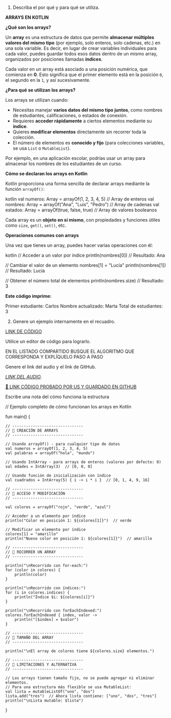 1. Describa el por qué y para qué se utiliza.

**ARRAYS EN KOTLIN**

 **¿Qué son los arrays?**

Un **array** es una estructura de datos que permite **almacenar múltiples valores del mismo tipo** (por ejemplo, solo enteros, solo cadenas, etc.) en una sola variable. Es decir, en lugar de crear variables individuales para cada valor, puedes guardar todos esos datos dentro de un mismo array, organizados por posiciones llamadas **índices**.

Cada valor en un array está asociado a una posición numérica, que comienza en **0**. Esto significa que el primer elemento está en la posición `0`, el segundo en la `1`, y así sucesivamente.


 **¿Para qué se utilizan los arrays?**

Los arrays se utilizan cuando:

* Necesitas manejar **varios datos del mismo tipo juntos**, como nombres de estudiantes, calificaciones, o estados de conexión.
* Requieres **acceder rápidamente** a ciertos elementos mediante su **índice**.
* Quieres **modificar elementos** directamente sin recorrer toda la colección.
* El número de elementos es **conocido y fijo** (para colecciones variables, se usa `List` o `MutableList`).

Por ejemplo, en una aplicación escolar, podrías usar un array para almacenar los nombres de los estudiantes de un curso.



 **Cómo se declaran los arrays en Kotlin**

Kotlin proporciona una forma sencilla de declarar arrays mediante la función `arrayOf()`:

kotlin
val numeros: Array<Int> = arrayOf(1, 2, 3, 4, 5)       // Array de enteros
val nombres: Array<String> = arrayOf("Ana", "Luis", "Pedro")  // Array de cadenas
val estados: Array<Boolean> = arrayOf(true, false, true)      // Array de valores booleanos


Cada array es un **objeto en sí mismo**, con propiedades y funciones útiles como `size`, `get()`, `set()`, etc.



 **Operaciones comunes con arrays**

Una vez que tienes un array, puedes hacer varias operaciones con él:

kotlin
// Acceder a un valor por índice
println(nombres[0])  // Resultado: Ana

// Cambiar el valor de un elemento
nombres[1] = "Lucía"
println(nombres[1])  // Resultado: Lucía

// Obtener el número total de elementos
println(nombres.size)  // Resultado: 3

**Este código imprime:**


Primer estudiante: Carlos
Nombre actualizado: Marta
Total de estudiantes: 3

2. Genere un ejemplo internamente en el recuadro.

[LINK DE CÓDIGO](https://pl.kotl.in/q8JLfKDgT)

Utilice un editor de código para lograrlo.

EN EL LISTADO COMPARTIDO BUSQUE EL ALGORITMO QUE CORRESPONDA Y EXPLÍQUELO PASO A PASO

Genere el link del audio y el link de GitHub.

[*LINK DEL AUDIO*](https://github.com/Lastshaw0724/Tarjetas-kotlin-/blob/main/ARRAYS/ARRAYS.mp3).

[🔗 LINK CÓDIGO PROBADO POR US Y GUARDADO EN GITHUB](https://github.com/Lastshaw0724/Tarjetas-kotlin-/blob/main/ARRAYS/arrays.png)

Escribe una nota del cómo funciona la estructura

// Ejemplo completo de cómo funcionan los arrays en Kotlin

fun main() {

    // -------------------------------
    // 🔹 CREACIÓN DE ARRAYS
    // -------------------------------

    // Usando arrayOf() - para cualquier tipo de datos
    val numeros = arrayOf(1, 2, 3, 4, 5)
    val palabras = arrayOf("hola", "mundo")

    // Usando IntArray - para arrays de enteros (valores por defecto: 0)
    val edades = IntArray(3)  // [0, 0, 0]

    // Usando función de inicialización con índice
    val cuadrados = IntArray(5) { i -> i * i }  // [0, 1, 4, 9, 16]

    // -------------------------------
    // 🔹 ACCESO Y MODIFICACIÓN
    // -------------------------------

    val colores = arrayOf("rojo", "verde", "azul")

    // Acceder a un elemento por índice
    println("Color en posición 1: ${colores[1]}")  // verde

    // Modificar un elemento por índice
    colores[1] = "amarillo"
    println("Nuevo color en posición 1: ${colores[1]}")  // amarillo

    // -------------------------------
    // 🔹 RECORRER UN ARRAY
    // -------------------------------

    println("\nRecorrido con for-each:")
    for (color in colores) {
        println(color)
    }

    println("\nRecorrido con índices:")
    for (i in colores.indices) {
        println("Índice $i: ${colores[i]}")
    }

    println("\nRecorrido con forEachIndexed:")
    colores.forEachIndexed { index, valor ->
        println("[$index] = $valor")
    }

    // -------------------------------
    // 🔹 TAMAÑO DEL ARRAY
    // -------------------------------

    println("\nEl array de colores tiene ${colores.size} elementos.")

    // -------------------------------
    // 🔹 LIMITACIONES Y ALTERNATIVA
    // -------------------------------

    // Los arrays tienen tamaño fijo, no se puede agregar ni eliminar elementos.
    // Para una estructura más flexible se usa MutableList:
    val lista = mutableListOf("uno", "dos")
    lista.add("tres")  // Ahora lista contiene: ["uno", "dos", "tres"]
    println("\nLista mutable: $lista")
}

